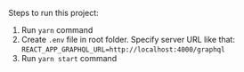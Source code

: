 Steps to run this project:

1. Run `yarn` command
2. Create `.env` file in root folder. Specify server URL like that:
   `REACT_APP_GRAPHQL_URL=http://localhost:4000/graphql`
3. Run `yarn start` command
